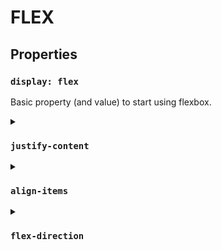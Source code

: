 # FLEX 

## Properties

### `display: flex`

Basic property (and value) to start using flexbox.

<details><summary>

### `justify-content`

</summary>

Aligns items horizontally, accepts the following values:

Value | Description
-- | --
flex-start (default)| Items align to the left side of the container.
flex-end| Items align to the right side of the container.
center| Items align at the center of the container.
space-between| Items display with equal spacing between them.
space-around| Items display with equal spacing around them.
space-evenly| TBA.

</details>


<details><summary>

### `align-items`

</summary>

Aligns items vertically, accepts the following values:

Value | Description
-- | --
flex-start (default)| Items align to the top of the container.
flex-end| Items align to the bottom of the container.
center| Items align at the vertical center of the container.
baseline | Items display at the baseline of the container.
stretch| Items are stretched to fit the container.

</details>


<details><summary>

### `flex-direction`

</summary>

Defines the direction items are placed in the container, accepts the following values:

Value | Description
-- | --
row | Items are placed the same as the text direction.
row-reverse | Items are placed opposite to the text direction.
column | Items are placed top to bottom.
column-reverse | Items are placed bottom to top.

Notice that when the flex direction is a column, `justify-content` changes to the vertical and `align-items` to the horizontal. You can see a more detailed explanation below:

<details><summary>About the axis of flexbox elements</summary>

The flex-direction property determines the main axis of the flex container, which directly influences how justify-content and align-items behave. When you use flex-direction: row, which is the default setting, the main axis runs horizontally. In this case, justify-content will align the items horizontally across the container. If you switch to flex-direction: row-reverse, the main axis is still horizontal, but the items will align from right to left instead.

When you use flex-direction: column, the main axis becomes vertical, meaning that justify-content will now align the items from top to bottom. Conversely, with flex-direction: column-reverse, the main axis remains vertical, but the items will align from bottom to top.

Now, regarding align-items, this property controls alignment along the cross axis, which is perpendicular to the main axis. With flex-direction: row, the cross axis runs vertically, so align-items will align items vertically within the container. If you switch to flex-direction: row-reverse, the situation remains the same, as the cross axis is still vertical.

However, when you set flex-direction: column, the cross axis becomes horizontal, meaning that align-items will align items horizontally across the container. And with flex-direction: column-reverse, the cross axis is still horizontal, so items will align horizontally as well.

In summary, the main axis is controlled by flex-direction, which affects how justify-content aligns items, while the cross axis is perpendicular to the main axis and affects how align-items aligns items.

</details>
</details>